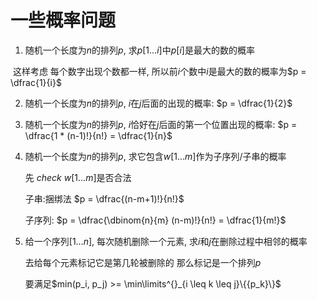 # 一些概率问题

1. 随机一个长度为$n$的排列$p$, 求$p[1\dots i]$中$p[i]$是最大的数的概率

​	这样考虑 每个数字出现个数都一样, 所以前$i$个数中$i$是最大的数的概率为$p = \dfrac{1}{i}$

2. 随机一个长度为$n$的排列$p$,$\ i$在$j$后面的出现的概率: $p = \dfrac{1}{2}$

3. 随机一个长度为$n$的排列$p$,$\ i$恰好在$j$后面的第一个位置出现的概率: $p = \dfrac{1 * (n-1)!}{n!} = \dfrac{1}{n}$

4. 随机一个长度为$n$的排列$p$, 求它包含$w[1...m]$作为子序列/子串的概率

   先 $check\ w[1...m]$是否合法

    子串:捆绑法 $p = \dfrac{(n-m+1)!}{n!}$

   子序列: $p = \dfrac{\dbinom{n}{m} (n-m)!}{n!} = \dfrac{1}{m!}$

5. 给一个序列$[1\dots n]$, 每次随机删除一个元素, 求$i$和$j$在删除过程中相邻的概率

   去给每个元素标记它是第几轮被删除的 那么标记是一个排列$p$

   要满足$min(p_i, p_j) >= \min\limits^{}_{i \leq k \leq j}\{{p_k}\}$

 

[]()